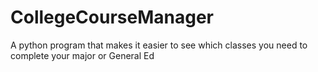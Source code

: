 # CollegeCourseManager
A python program that makes it easier to see which classes you need to complete your major or General Ed
